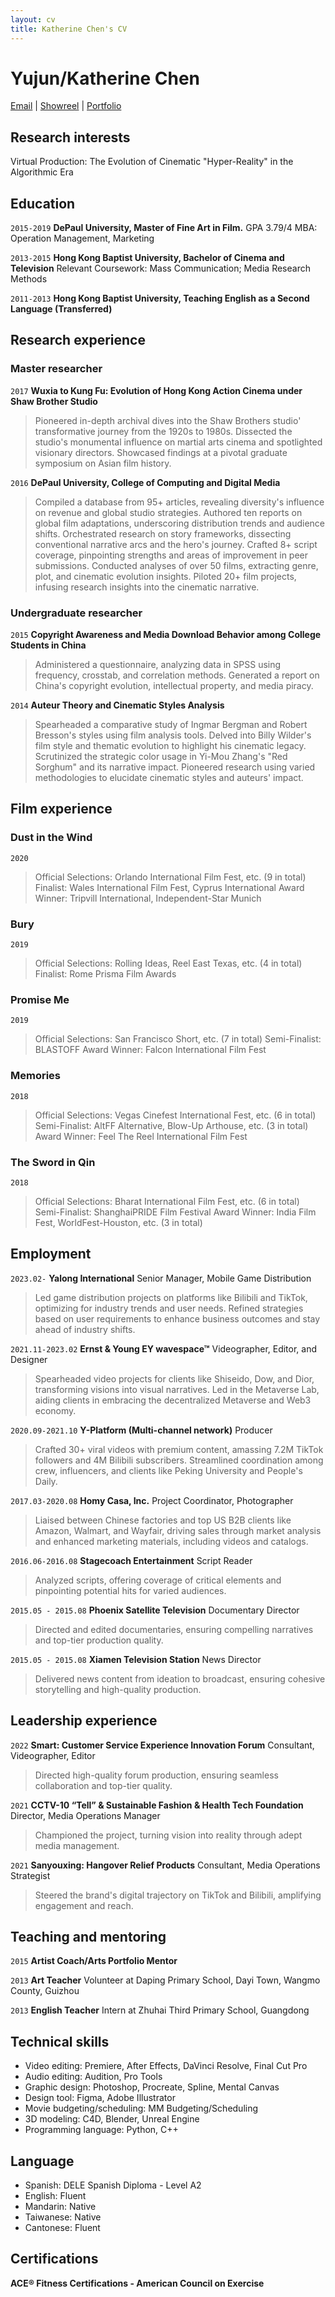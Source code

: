 ```yaml
---
layout: cv
title: Katherine Chen's CV
---
```

# Yujun/Katherine Chen

<div id="webaddress">
<a href="mailto:Katherinechan912@gmail.com">Email</a>
|
<i class="fa fa-vimeo"></i> <a href="https://vimeo.com/473333435">Showreel</a>
|
<i class="fa fa-wix"></i> <a href="https://www.chenyujun.com/">Portfolio</a>
</div>

## Research interests

Virtual Production: The Evolution of Cinematic "Hyper-Reality" in the Algorithmic Era 

## Education

`2015-2019`
__DePaul University, Master of Fine Art in Film.__
GPA 3.79/4 MBA: Operation Management, Marketing 

`2013-2015`
__Hong Kong Baptist University, Bachelor of Cinema and Television__
Relevant Coursework: Mass Communication; Media Research Methods

`2011-2013`
__Hong Kong Baptist University, Teaching English as a Second Language (Transferred)__

## Research experience
### Master researcher

`2017` 
__Wuxia to Kung Fu: Evolution of Hong Kong Action Cinema under Shaw Brother Studio__
> Pioneered in-depth archival dives into the Shaw Brothers studio' transformative journey from the 1920s to 1980s.
> Dissected the studio's monumental influence on martial arts cinema and spotlighted visionary directors.
> Showcased findings at a pivotal graduate symposium on Asian film history.

`2016` 
__DePaul University, College of Computing and Digital Media__
> Compiled a database from 95+ articles, revealing diversity's influence on revenue and global studio strategies.
> Authored ten reports on global film adaptations, underscoring distribution trends and audience shifts.
> Orchestrated research on story frameworks, dissecting conventional narrative arcs and the hero's journey.
> Crafted 8+ script coverage, pinpointing strengths and areas of improvement in peer submissions.
> Conducted analyses of over 50 films, extracting genre, plot, and cinematic evolution insights.
> Piloted 20+ film projects, infusing research insights into the cinematic narrative.

### Undergraduate researcher

`2015` 
__Copyright Awareness and Media Download Behavior among College Students in China__
> Administered a questionnaire, analyzing data in SPSS using frequency, crosstab, and correlation methods.
> Generated a report on China's copyright evolution, intellectual property, and media piracy.

`2014` 
__Auteur Theory and Cinematic Styles Analysis__
> Spearheaded a comparative study of Ingmar Bergman and Robert Bresson's styles using film analysis tools.
> Delved into Billy Wilder's film style and thematic evolution to highlight his cinematic legacy.
> Scrutinized the strategic color usage in Yi-Mou Zhang's "Red Sorghum" and its narrative impact.
> Pioneered research using varied methodologies to elucidate cinematic styles and auteurs' impact.

## Film experience
### Dust in the Wind
`2020` 
> Official Selections: Orlando International Film Fest, etc. (9 in total)
> Finalist: Wales International Film Fest, Cyprus International
> Award Winner: Tripvill International, Independent-Star Munich

### Bury
`2019` 
> Official Selections: Rolling Ideas, Reel East Texas, etc. (4 in total)
> Finalist: Rome Prisma Film Awards

### Promise Me
`2019` 
> Official Selections: San Francisco Short, etc. (7 in total)
> Semi-Finalist: BLASTOFF
> Award Winner: Falcon International Film Fest

### Memories
`2018` 
> Official Selections: Vegas Cinefest International Fest, etc. (6 in total)
> Semi-Finalist: AltFF Alternative, Blow-Up Arthouse, etc. (3 in total)
> Award Winner: Feel The Reel International Film Fest

### The Sword in Qin
`2018` 
> Official Selections: Bharat International Film Fest, etc. (6 in total) 
> Semi-Finalist: ShanghaiPRIDE Film Festival
> Award Winner: India Film Fest, WorldFest-Houston, etc. (3 in total)

## Employment

`2023.02-` 
__Yalong International__ Senior Manager, Mobile Game Distribution
> Led game distribution projects on platforms like Bilibili and TikTok, optimizing for industry trends and user needs.
> Refined strategies based on user requirements to enhance business outcomes and stay ahead of industry shifts.

`2021.11-2023.02` 
__Ernst & Young EY wavespace™__ Videographer, Editor, and Designer 
> Spearheaded video projects for clients like Shiseido, Dow, and Dior, transforming visions into visual narratives.
> Led in the Metaverse Lab, aiding clients in embracing the decentralized Metaverse and Web3 economy.

`2020.09-2021.10` 
__Y-Platform (Multi-channel network)__ Producer
> Crafted 30+ viral videos with premium content, amassing 7.2M TikTok followers and 4M Bilibili subscribers.
> Streamlined coordination among crew, influencers, and clients like Peking University and People's Daily. 

`2017.03-2020.08` 
__Homy Casa, Inc.__ Project Coordinator, Photographer				
> Liaised between Chinese factories and top US B2B clients like Amazon, Walmart, and Wayfair, driving sales through market analysis and enhanced marketing materials, including videos and catalogs.

`2016.06-2016.08` 
__Stagecoach Entertainment__ Script Reader						 	
> Analyzed scripts, offering coverage of critical elements and pinpointing potential hits for varied audiences.

`2015.05 - 2015.08` 
__Phoenix Satellite Television__ Documentary Director						 	
>Directed and edited documentaries, ensuring compelling narratives and top-tier production quality.

`2015.05 - 2015.08` 
__Xiamen Television Station__ News Director						 	
>Delivered news content from ideation to broadcast, ensuring cohesive storytelling and high-quality production.

## Leadership experience

`2022` 
__Smart: Customer Service Experience Innovation Forum__ Consultant, Videographer, Editor						 	
>Directed high-quality forum production, ensuring seamless collaboration and top-tier quality.

`2021` 
__CCTV-10 “Tell” & Sustainable Fashion & Health Tech Foundation__ Director, Media Operations Manager	
>Championed the project, turning vision into reality through adept media management. 

`2021` 
__Sanyouxing: Hangover Relief Products__ Consultant, Media Operations Strategist
>Steered the brand's digital trajectory on TikTok and Bilibili, amplifying engagement and reach.

## Teaching and mentoring

`2015` 
__Artist Coach/Arts Portfolio Mentor__ 

`2013` 
__Art Teacher__ Volunteer at Daping Primary School, Dayi Town, Wangmo County, Guizhou

`2013` 
__English Teacher__ Intern at Zhuhai Third Primary School, Guangdong

## Technical skills

* Video editing: Premiere, After Effects, DaVinci Resolve, Final Cut Pro
* Audio editing: Audition, Pro Tools
* Graphic design: Photoshop, Procreate, Spline, Mental Canvas 
* Design tool: Figma, Adobe Illustrator
* Movie budgeting/scheduling: MM Budgeting/Scheduling
* 3D modeling: C4D, Blender, Unreal Engine
* Programming language: Python, C++

## Language

* Spanish: DELE Spanish Diploma - Level A2
* English: Fluent
* Mandarin: Native
* Taiwanese: Native
* Cantonese: Fluent

## Certifications

 __ACE® Fitness Certifications - American Council on Exercise__ 

<!-- ### Footer


